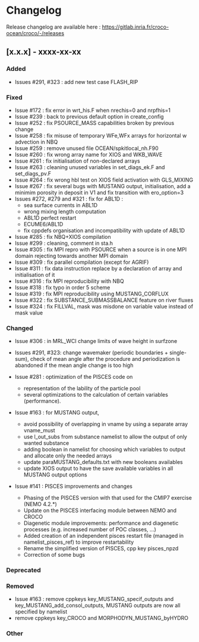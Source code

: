 # Changelog

Release changelog are available here : https://gitlab.inria.fr/croco-ocean/croco/-/releases

## [x.x.x] - xxxx-xx-xx

### Added

- Issues #291, #323 : add new test case FLASH_RIP

### Fixed

- Issue #172 : fix error in wrt_his.F when nrechis=0 and nrpfhis=1
- Issue #239 : back to previous default option in create_config
- Issue #252 : fix PSOURCE_MASS capabilities broken by previous change
- Issue #258 : fix misuse of temporary WFe,WFx arrays for horizontal w 
  advection in NBQ
- Issue #259 : remove unused file OCEAN/spkitlocal_nh.F90 
- Issue #260 : fix wrong array name for XIOS and WKB_WAVE
- Issue #261 : fix initialisation of non-declared arrays
- Issue #263 : cleaning unused variables in set_diags_ek.F and set_diags_pv.F
- Issue #264 : fix wrong hbl test on XIOS field activation with GLS_MIXING
- Issue #267 : fix several bugs with MUSTANG output, initialisation, add a 
  minimim porosity in deposit in V1 and fix transition with ero_option=3
- Issues #272, #279 and #321 : fix for ABL1D :
  - sea surface currents in ABL1D
  - wrong mixing length computation
  - ABL1D perfect restart
  - ECUME6/ABL1D
  - fix cppdefs organisation and incompatibility with update of ABL1D
- Issue #285 : fix NBQ+XIOS compilation
- Issue #299 : cleaning, comment in sta.h
- Issue #305 : fix MPI repro with PSOURCE when a source is 
  in one MPI domain rejecting towards another MPI domain
- Issue #309 : fix parallel compilation (except for AGRIF)
- Issue #311 : fix data instruction replace by a declaration of array and 
  initialisation of it
- Issue #316 : fix MPI reproducibility with NBQ
- Issue #318 : fix typo in order 5 scheme
- Issue #319 : fix MPI reproducibility using MUSTANG_CORFLUX
- Issue #322 : fix SUBSTANCE_SUBMASSBALANCE feature on river fluxes
- Issue #324 : fix FILLVAL, mask was misdone on variable value 
  instead of mask value

### Changed

- Issue #306 : in MRL_WCI change limits of wave height in surfzone

- Issues #291, #323: change wavemaker (periodic boundaries + single-sum), 
  check of mean angle after the procedure and periodization is 
  abandoned if the mean angle change is too high

- Issue #281 : optimization of the PISCES code on
  - representation of the lability of the particle pool
  - several optimizations to the calculation of certain variables (performance).

- Issue #163 : for MUSTANG output, 
  - avoid possibility of overlapping in vname by 
    using a separate array vname_must
  - use l_out_subs from substance namelist to allow the output of only wanted 
    substance
  - adding boolean in namelist for choosing which variables to output and 
    allocate only the needed arrays
  - update paraMUSTANG_defaults.txt with new booleans availables
  - update XIOS output to have the save available variables in all MUSTANG
    output options

- Issue #141 : PISCES improvements and changes
  - Phasing of the PISCES version with that used for the CMIP7 exercise (NEMO 4.2.*)
  - Update on the PISCES interfacing module between NEMO and CROCO
  - Diagenetic module improvements: performance and diagenetic processes (e.g. increased number of POC classes, ...)
  - Added creation of an independent pisces restart file (managed in namelist_pisces_ref) to improve restartability
  - Rename the simplified version of PISCES, cpp key pisces_npzd
  - Correction of some bugs
  
### Deprecated

### Removed

- Issue #163 : remove cppkeys key_MUSTANG_specif_outputs and 
  key_MUSTANG_add_consol_outputs, MUSTANG outputs are now all 
  specified by namelist
- remove cppkeys key_CROCO and MORPHODYN_MUSTANG_byHYDRO

### Other
